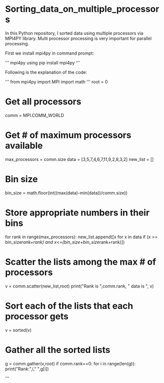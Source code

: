 # Sorting_data_on_multiple_processors
In this Python repository, I sorted data using multiple processors via MPI4PY library. Multi processor processing is very important for parallel processing. 

First we install mpi4py in command prompt:

'''
mpi4py using pip install mpi4py
'''

Following is the explanation of the code:

'''
from mpi4py import MPI
import math
'''
root = 0
# Get all processors
comm = MPI.COMM_WORLD
# Get # of maximum processors available
max_processors = comm.size
data = [3,5,7,4,6,7,11,9,2,8,3,2]
new_list = []
# Bin size
bin_size = math.floor(int((max(data)-min(data))/comm.size))
# Store appropriate numbers in their bins
for rank in range(max_processors):
    new_list.append([x for x in data if (x >= bin_size*rank+rank) and x<=(bin_size+bin_size*rank+rank)])
# Scatter the lists among the max # of processors
v = comm.scatter(new_list,root)
print("Rank is ",comm.rank, " data is ", v)
# Sort each of the lists that each processor gets
v = sorted(v)
# Gather all the sorted lists
g = comm.gather(v,root)
if comm.rank==0:
    for i in range(len(g)):
        print("Rank:",i," ",g[i])


'''
